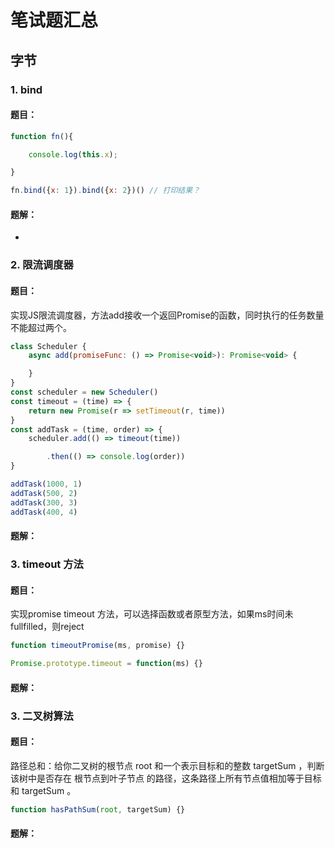 # 笔试题汇总

## 字节


### 1. bind 
#### 题目：
```javascript
function fn(){

    console.log(this.x);

}

fn.bind({x: 1}).bind({x: 2})() // 打印结果？
```
#### 题解：

- 

### 2. 限流调度器
#### 题目：

实现JS限流调度器，方法add接收一个返回Promise的函数，同时执行的任务数量不能超过两个。
```javascript
class Scheduler {
    async add(promiseFunc: () => Promise<void>): Promise<void> {

    }
}
const scheduler = new Scheduler()
const timeout = (time) => {
    return new Promise(r => setTimeout(r, time))
}
const addTask = (time, order) => {
    scheduler.add(() => timeout(time))

        .then(() => console.log(order))
}

addTask(1000, 1)
addTask(500, 2)
addTask(300, 3)
addTask(400, 4)
```
#### 题解：

### 3. timeout 方法
#### 题目：
实现promise timeout 方法，可以选择函数或者原型方法，如果ms时间未fullfilled，则reject
```javascript
function timeoutPromise(ms, promise) {}

Promise.prototype.timeout = function(ms) {} 
```
#### 题解：


### 3. 二叉树算法
#### 题目：

路径总和：给你二叉树的根节点 root 和一个表示目标和的整数 targetSum ，判断该树中是否存在 根节点到叶子节点 的路径，这条路径上所有节点值相加等于目标和 targetSum 。

```javascript
function hasPathSum(root, targetSum) {}
```
#### 题解：
